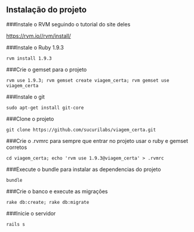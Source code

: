 Instalação do projeto
---------------------

###Instale o RVM seguindo o tutorial do site deles

https://rvm.io//rvm/install/

###Instale o Ruby 1.9.3

`rvm install 1.9.3`

###Crie o gemset para o projeto

`rvm use 1.9.3; rvm gemset create viagem_certa; rvm gemset use viagem_certa`

###Instale o git

`sudo apt-get install git-core`

###Clone o projeto

`git clone https://github.com/sucurilabs/viagem_certa.git`

###Crie o .rvmrc para sempre que entrar no projeto usar o ruby e gemset corretos

`cd viagem_certa; echo 'rvm use 1.9.3@viagem_certa' > .rvmrc`

###Execute o bundle para instalar as dependencias do projeto

`bundle`

###Crie o banco e execute as migrações

`rake db:create; rake db:migrate`

###Inicie o servidor

`rails s`